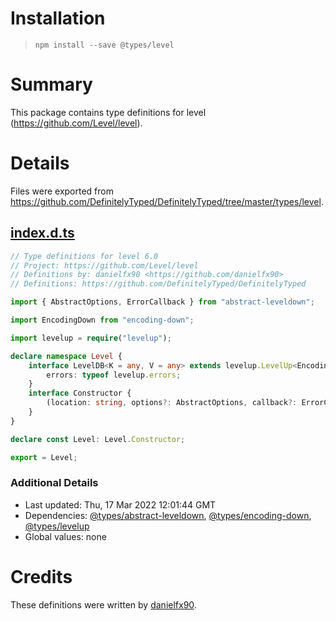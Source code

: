 # Installation
> `npm install --save @types/level`

# Summary
This package contains type definitions for level (https://github.com/Level/level).

# Details
Files were exported from https://github.com/DefinitelyTyped/DefinitelyTyped/tree/master/types/level.
## [index.d.ts](https://github.com/DefinitelyTyped/DefinitelyTyped/tree/master/types/level/index.d.ts)
````ts
// Type definitions for level 6.0
// Project: https://github.com/Level/level
// Definitions by: danielfx90 <https://github.com/danielfx90>
// Definitions: https://github.com/DefinitelyTyped/DefinitelyTyped

import { AbstractOptions, ErrorCallback } from "abstract-leveldown";

import EncodingDown from "encoding-down";

import levelup = require("levelup");

declare namespace Level {
    interface LevelDB<K = any, V = any> extends levelup.LevelUp<EncodingDown<K, V>> {
        errors: typeof levelup.errors;
    }
    interface Constructor {
        (location: string, options?: AbstractOptions, callback?: ErrorCallback): LevelDB;
    }
}

declare const Level: Level.Constructor;

export = Level;

````

### Additional Details
 * Last updated: Thu, 17 Mar 2022 12:01:44 GMT
 * Dependencies: [@types/abstract-leveldown](https://npmjs.com/package/@types/abstract-leveldown), [@types/encoding-down](https://npmjs.com/package/@types/encoding-down), [@types/levelup](https://npmjs.com/package/@types/levelup)
 * Global values: none

# Credits
These definitions were written by [danielfx90](https://github.com/danielfx90).

